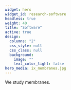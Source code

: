 ```yaml
---
widget: hero
widget_id: research-software
headless: true
weight: 40
title: "Software"
active: true
design:
  columns: "2"
  css_style: null
  css_class: null
  background:
    image: ""
    text_color_light: false
hero_media: ix_membranes.jpg
---
```

We study membranes.